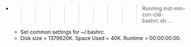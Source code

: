 * >>>>>>>>> Running inst-min-con-cld-bashrc.sh ...
  * Set common settings for ~/.bashrc.
  * Disk size = 1379620K. Space Used = 40K. Runtime = 00:00:00:00.
